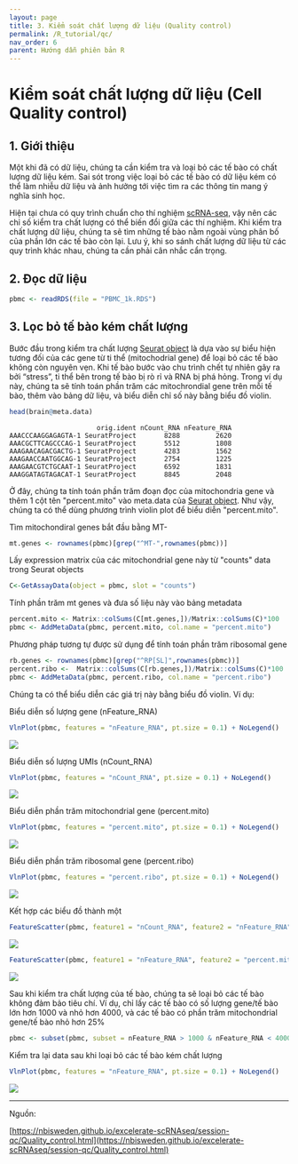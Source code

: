 ```yaml
---
layout: page
title: 3. Kiểm soát chất lượng dữ liệu (Quality control)
permalink: /R_tutorial/qc/
nav_order: 6
parent: Hướng dẫn phiên bản R
---
```


# Kiểm soát chất lượng dữ liệu (Cell Quality control)

## 1. Giới thiệu

Một khi đã có dữ liệu, chúng ta cần kiểm tra và loại bỏ các tế bào có chất lượng dữ liệu kém. Sai sót trong việc loại bỏ các tế bào có dữ liệu kém có thể làm nhiễu dữ liệu và ảnh hưởng tới việc tìm ra các thông tin mang ý nghĩa sinh học.
 
Hiện tại chưa có quy trình chuẩn cho thí nghiệm <a target="_blank" href="https://rnaseqcoban.github.io/R/def//#scrna-seq" data-tooltip="{{site.data.dict.ScRNA_seq}}"  data-tooltip-location="top">scRNA-seq</a>, vậy nên các chỉ số kiểm tra chất lượng có thể biến đổi giữa các thí nghiệm. Khi kiểm tra chất lượng dữ liệu, chúng ta sẽ tìm những tế bào nằm ngoài vùng phân bố của phần lớn các tế bào còn lại. Lưu ý, khi so sánh chất lượng dữ liệu từ các quy trình khác nhau, chúng ta cần phải cân nhắc cẩn trọng.

## 2. Đọc dữ liệu

```R
pbmc <- readRDS(file = "PBMC_1k.RDS")
```

## 3. Lọc bỏ tế bào kém chất lượng

Bước đầu trong kiểm tra chất lượng <a target="_blank" href="https://rnaseqcoban.github.io/R/def//#seurat-object" data-tooltip="{{site.data.dict.Seurat_Object}}" data-tooltip-location="top">Seurat object</a> là dựa vào sự biểu hiện tương đối của các gene từ ti thể (mitochodrial gene) để loại bỏ các tế bào không còn nguyên vẹn. Khi tế bào bước vào chu trình chết tự nhiên gây ra bởi “stress”, ti thể bên trong tế bào bị rò rỉ và RNA bị phá hỏng. Trong ví dụ này, chúng ta sẽ tính toán phần trăm các mitochrondial gene trên mỗi tế bào, thêm vào bảng dữ liệu, và biểu diễn chỉ số này bằng biểu đồ violin.

```R
head(brain@meta.data)
```

```console
                      orig.ident nCount_RNA nFeature_RNA
AAACCCAAGGAGAGTA-1 SeuratProject       8288         2620
AAACGCTTCAGCCCAG-1 SeuratProject       5512         1808
AAAGAACAGACGACTG-1 SeuratProject       4283         1562
AAAGAACCAATGGCAG-1 SeuratProject       2754         1225
AAAGAACGTCTGCAAT-1 SeuratProject       6592         1831
AAAGGATAGTAGACAT-1 SeuratProject       8845         2048
```

Ở đây, chúng ta tính toán phần trăm đoạn đọc của mitochondria gene và thêm 1 cột tên "percent.mito" vào meta.data của <a target="_blank" href="https://rnaseqcoban.github.io/R/def//#seurat-object" data-tooltip="{{site.data.dict.Seurat_Object}}"  data-tooltip-location="top">Seurat object</a>. Như vậy, chúng ta có thể dùng phương trình violin plot để biểu diễn "percent.mito". 

Tìm mitochondiral genes bắt đầu bằng MT-

```R
mt.genes <- rownames(pbmc)[grep("^MT-",rownames(pbmc))]

```
Lấy expression matrix của các mitochondrial gene này từ "counts" data trong Seurat objects

```R
C<-GetAssayData(object = pbmc, slot = "counts")
```

Tính phần trăm mt genes và đưa số liệu này vào bảng metadata
```R
percent.mito <- Matrix::colSums(C[mt.genes,])/Matrix::colSums(C)*100
pbmc <- AddMetaData(pbmc, percent.mito, col.name = "percent.mito")
```
Phương pháp tương tự được sử dụng để tính toán phần trăm ribosomal gene

```R
rb.genes <- rownames(pbmc)[grep("^RP[SL]",rownames(pbmc))]
percent.ribo <-  Matrix::colSums(C[rb.genes,])/Matrix::colSums(C)*100
pbmc <- AddMetaData(pbmc, percent.ribo, col.name = "percent.ribo")
```
Chúng ta có thể biểu diễn các giá trị này bằng biểu đồ violin. Ví dụ:

Biểu diễn số lượng gene (nFeature_RNA) 

```R
VlnPlot(pbmc, features = "nFeature_RNA", pt.size = 0.1) + NoLegend()
```
![](../assets/images/Part3/plot_3_1.png)

Biểu diễn số lượng UMIs (nCount_RNA) 
```R
VlnPlot(pbmc, features = "nCount_RNA", pt.size = 0.1) + NoLegend()
```
![](../assets/images/Part3/plot_3_2.png)

Biểu diễn phần trăm mitochondrial gene (percent.mito)

```R
VlnPlot(pbmc, features = "percent.mito", pt.size = 0.1) + NoLegend()
```
![](../assets/images/Part3/plot_3_3.png)

Biểu diễn phần trăm ribosomal gene (percent.ribo)
```R
VlnPlot(pbmc, features = "percent.ribo", pt.size = 0.1) + NoLegend()
```
![](../assets/images/Part3/plot_3_4.png)

Kết hợp các biểu đồ thành một

```R
FeatureScatter(pbmc, feature1 = "nCount_RNA", feature2 = "nFeature_RNA")
```
![](../assets/images/Part3/plot_3_5.png)
```R
FeatureScatter(pbmc, feature1 = "nFeature_RNA", feature2 = "percent.mito")
```
![](../assets/images/Part3/plot_3_6.png)

Sau khi kiểm tra chất lượng của tế bào, chúng ta sẽ loại bỏ các tế bào không đảm bảo tiêu chí. Ví dụ, chỉ lấy các tế bào có số lượng gene/tế bào lớn hơn 1000 và nhỏ hơn 4000, và các tế bào có phần trăm mitochondrial gene/tế bào nhỏ hơn 25%

```R
pbmc <- subset(pbmc, subset = nFeature_RNA > 1000 & nFeature_RNA < 4000 & percent.mito < 25)
```
Kiểm tra lại data sau khi loại bỏ các tế bào kém chất lượng

```R
VlnPlot(pbmc, features = "nFeature_RNA", pt.size = 0.1) + NoLegend()
```
![](../assets/images/Part3/plot_3_7.png)

-----------------------------------------------------

Nguồn:

[https://nbisweden.github.io/excelerate-scRNAseq/session-qc/Quality_control.html](https://nbisweden.github.io/excelerate-scRNAseq/session-qc/Quality_control.html)

